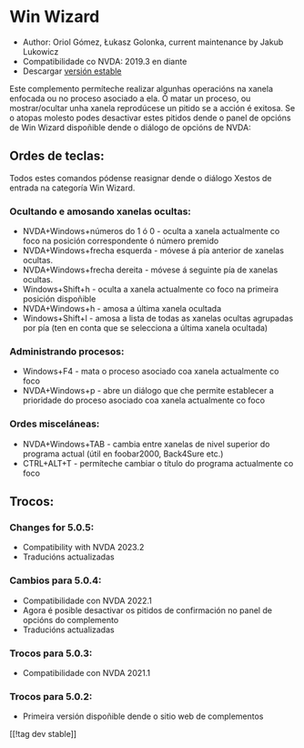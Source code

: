 # Win Wizard #

* Author: Oriol Gómez, Łukasz Golonka, current maintenance by Jakub Lukowicz
* Compatibilidade co NVDA: 2019.3 en diante
* Descargar [versión estable][1]

Este complemento permíteche realizar algunhas operacións na xanela enfocada
ou no proceso asociado a ela.  Ó matar un proceso, ou mostrar/ocultar unha
xanela reprodúcese un pitido se a acción é exitosa.  Se o atopas molesto
podes desactivar estes pitidos dende o panel de opcións de Win Wizard
dispoñible dende o diálogo de opcións de NVDA:

## Ordes de teclas:
Todos estes comandos pódense reasignar dende o diálogo Xestos de entrada na
categoría Win Wizard.
### Ocultando e amosando xanelas ocultas:
* NVDA+Windows+números do 1 ó 0 - oculta a xanela actualmente co foco na
  posición correspondente ó número premido
* NVDA+Windows+frecha esquerda - móvese á pía anterior de xanelas ocultas.
* NVDA+Windows+frecha dereita - móvese á seguinte pía de xanelas ocultas.
* Windows+Shift+h - oculta a xanela actualmente co foco na primeira posición
  dispoñible
* NVDA+Windows+h - amosa a última xanela ocultada
* Windows+Shift+l - amosa a lista de todas as xanelas ocultas agrupadas por
  pía (ten en conta que se selecciona a última xanela ocultada)

### Administrando procesos:
* Windows+F4 - mata o proceso asociado coa xanela actualmente co foco
* NVDA+Windows+p - abre un diálogo que che permite establecer a prioridade
  do proceso asociado coa xanela actualmente co foco

### Ordes misceláneas:
* NVDA+Windows+TAB - cambia entre xanelas de nivel superior do programa
  actual (útil en foobar2000, Back4Sure etc.)
* CTRL+ALT+T - permíteche cambiar o título do programa actualmente co foco

## Trocos:

### Changes for 5.0.5:

* Compatibility with NVDA 2023.2
* Traducións actualizadas

### Cambios para 5.0.4:

* Compatibilidade con NVDA 2022.1
* Agora é posible desactivar os pitidos de confirmación no panel de opcións
  do complemento
* Traducións actualizadas

### Trocos para 5.0.3:

* Compatibilidade con NVDA 2021.1

### Trocos para 5.0.2:

* Primeira versión dispoñible dende o sitio web de complementos

[[!tag dev stable]]

[1]: https://www.nvaccess.org/addonStore/legacy?file=winwizard
